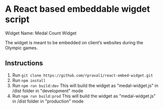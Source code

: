 # A React based embeddable wigdet script

Widget Name: Medal Count Widget

The widget is meant to be embedded on client’s websites during the Olympic games.

## Instructions

1.  Run `git clone https://github.com/rpraval1/react-embed-widget.git`
2.  Run `npm install`
3.  Run `npm run build:dev`
    This will build the widget as "medal-widget.js" in /dist folder in "development" mode
4. Run `npm run build:prod`
    This will build the widget as "medal-widget.js" in /dist folder in "production" mode

